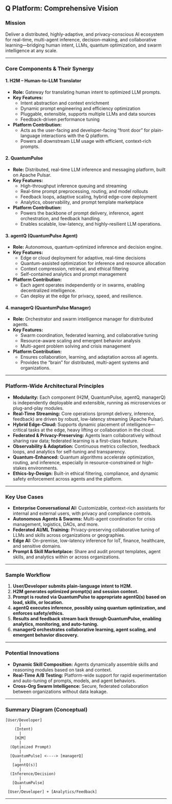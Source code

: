 ## Q Platform: Comprehensive Vision

### **Mission**
Deliver a distributed, highly-adaptive, and privacy-conscious AI ecosystem for real-time, multi-agent inference, decision-making, and collaborative learning—bridging human intent, LLMs, quantum optimization, and swarm intelligence at any scale.

---

### **Core Components & Their Synergy**

#### **1. H2M – Human-to-LLM Translator**
- **Role:** Gateway for translating human intent to optimized LLM prompts.
- **Key Features:**  
  - Intent abstraction and context enrichment  
  - Dynamic prompt engineering and efficiency optimization  
  - Pluggable, extensible, supports multiple LLMs and data sources  
  - Feedback-driven performance tuning
- **Platform Contribution:**  
  - Acts as the user-facing and developer-facing “front door” for plain-language interactions with the Q platform.
  - Powers all downstream LLM usage with efficient, context-rich prompts.

#### **2. QuantumPulse**
- **Role:** Distributed, real-time LLM inference and messaging platform, built on Apache Pulsar.
- **Key Features:**  
  - High-throughput inference queuing and streaming  
  - Real-time prompt preprocessing, routing, and model rollouts  
  - Feedback loops, adaptive scaling, hybrid edge-core deployment  
  - Analytics, observability, and prompt template marketplace
- **Platform Contribution:**  
  - Powers the backbone of prompt delivery, inference, agent orchestration, and feedback handling.
  - Enables scalable, low-latency, and highly-resilient LLM operations.

#### **3. agentQ (QuantumPulse Agent)**
- **Role:** Autonomous, quantum-optimized inference and decision engine.
- **Key Features:**  
  - Edge or cloud deployment for adaptive, real-time decisions  
  - Quantum-assisted optimization for inference and resource allocation  
  - Context compression, retrieval, and ethical filtering  
  - Self-contained analytics and prompt management
- **Platform Contribution:**  
  - Each agent operates independently or in swarms, enabling decentralized intelligence.
  - Can deploy at the edge for privacy, speed, and resilience.

#### **4. managerQ (QuantumPulse Manager)**
- **Role:** Orchestrator and swarm intelligence manager for distributed agents.
- **Key Features:**  
  - Swarm coordination, federated learning, and collaborative tuning  
  - Resource-aware scaling and emergent behavior analysis  
  - Multi-agent problem solving and crisis management
- **Platform Contribution:**  
  - Ensures collaboration, learning, and adaptation across all agents.
  - Provides the “brain” for distributed, multi-agent systems and organizations.

---

### **Platform-Wide Architectural Principles**

- **Modularity:** Each component (H2M, QuantumPulse, agentQ, managerQ) is independently deployable and extensible, running as microservices or plug-and-play modules.
- **Real-Time Streaming:** Core operations (prompt delivery, inference, feedback) are driven by robust, low-latency streaming (Apache Pulsar).
- **Hybrid Edge-Cloud:** Supports dynamic placement of intelligence—critical tasks at the edge, heavy lifting or collaboration in the cloud.
- **Federated & Privacy-Preserving:** Agents learn collaboratively without sharing raw data; federated learning is a first-class feature.
- **Observability & Adaptation:** Continuous metrics collection, feedback loops, and analytics for self-tuning and transparency.
- **Quantum-Enhanced:** Quantum algorithms accelerate optimization, routing, and inference, especially in resource-constrained or high-stakes environments.
- **Ethics-by-Design:** Built-in ethical filtering, compliance, and dynamic safety enforcement across agents and the platform.

---

### **Key Use Cases**

- **Enterprise Conversational AI:** Customizable, context-rich assistants for internal and external users, with privacy and compliance controls.
- **Autonomous Agents & Swarms:** Multi-agent coordination for crisis management, logistics, DAOs, and more.
- **Federated AI/ML Training:** Privacy-preserving collaborative tuning of LLMs and skills across organizations or geographies.
- **Edge AI:** On-premise, low-latency inference for IoT, finance, healthcare, and sensitive domains.
- **Prompt & Skill Marketplace:** Share and audit prompt templates, agent skills, and analytics within or across organizations.

---

### **Sample Workflow**

1. **User/Developer submits plain-language intent to H2M.**
2. **H2M generates optimized prompt(s) and session context.**
3. **Prompt is routed via QuantumPulse to appropriate agentQ(s) based on load, skills, or location.**
4. **agentQ executes inference, possibly using quantum optimization, and enforces safety/ethics.**
5. **Results and feedback stream back through QuantumPulse, enabling analytics, monitoring, and auto-tuning.**
6. **managerQ orchestrates collaborative learning, agent scaling, and emergent behavior discovery.**

---

### **Potential Innovations**

- **Dynamic Skill Composition:** Agents dynamically assemble skills and reasoning modules based on task and context.
- **Real-Time A/B Testing:** Platform-wide support for rapid experimentation and auto-tuning of prompts, models, and agent behaviors.
- **Cross-Org Swarm Intelligence:** Secure, federated collaboration between organizations without data leakage.

---

### **Summary Diagram (Conceptual)**

```
[User/Developer]
      |
    (Intent)
      |
    [H2M]
      |
  (Optimized Prompt)
      |
  [QuantumPulse] <----> [managerQ]
      |
   [agentQ(s)]
      |
  (Inference/Decision)
      |
   [QuantumPulse]
      |
 [User/Developer] + [Analytics/Feedback]
```

---
